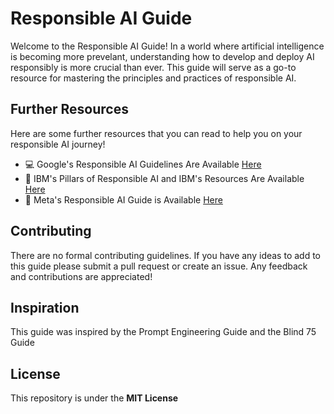 # Responsible AI Guide 
Welcome to the Responsible AI Guide! In a world where artificial intelligence is becoming more prevelant, understanding how to develop and deploy AI responsibly is more crucial than ever. This guide will serve as a go-to resource for mastering the principles and practices of responsible AI. 


## Further Resources 
Here are some further resources that you can read to help you on your responsible AI journey!
  - :computer: Google's Responsible AI Guidelines Are Available [Here](https://ai.google/responsibility/responsible-ai-practices/)
  - 🐝 IBM's Pillars of Responsible AI and IBM's Resources Are Available [Here](https://www.ibm.com/topics/responsible-ai)
  - :calling: Meta's Responsible AI Guide is Available [Here](https://ai.meta.com/responsible-ai/)

## Contributing 
There are no formal contributing guidelines. If you have any ideas to add to this guide please submit a pull request or create an issue. Any feedback and contributions are appreciated!

## Inspiration 
This guide was inspired by the Prompt Engineering Guide and the Blind 75 Guide

## License 
This repository is under the **MIT License**
